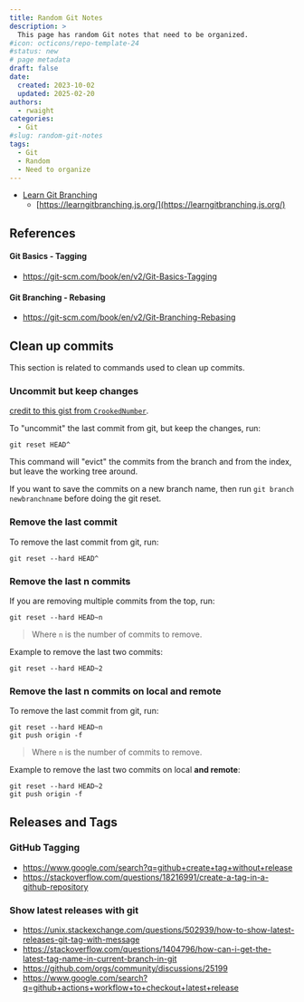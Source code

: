 ```yaml
---
title: Random Git Notes
description: >
  This page has random Git notes that need to be organized.
#icon: octicons/repo-template-24
#status: new
# page metadata
draft: false
date:
  created: 2023-10-02
  updated: 2025-02-20
authors:
  - rwaight
categories:
  - Git
#slug: random-git-notes
tags:
  - Git
  - Random
  - Need to organize
---
```


<!---  # Random Git Notes  --->
<!---  do not put an actual 'heading 1' if it is the same as the title  --->


- [Learn Git Branching](https://learngitbranching.js.org/)
    - [https://learngitbranching.js.org/](https://learngitbranching.js.org/)

## References

#### Git Basics - Tagging

- https://git-scm.com/book/en/v2/Git-Basics-Tagging


#### Git Branching - Rebasing

- https://git-scm.com/book/en/v2/Git-Branching-Rebasing


## Clean up commits

This section is related to commands used to clean up commits.
<!--- review the following links as well:

* https://stackoverflow.com/questions/8225125/remove-last-commit-from-remote-git-repository
* https://stackoverflow.com/questions/3882583/how-to-discard-local-commits-in-git
* https://stackoverflow.com/questions/5097456/throw-away-local-commits-in-git


--->

### Uncommit but keep changes

[credit to this gist from `CrookedNumber`](https://gist.github.com/CrookedNumber/8964442).

To "uncommit" the last commit from git, but keep the changes, run:
```shell
git reset HEAD^
```

This command will "evict" the commits from the branch and from the index, but leave the working tree around.

If you want to save the commits on a new branch name, then run `git branch newbranchname` before doing the git reset.

### Remove the last commit

To remove the last commit from git, run:
```shell
git reset --hard HEAD^
```

### Remove the last n commits

If you are removing multiple commits from the top, run:
```shell
git reset --hard HEAD~n
```

> Where `n` is the number of commits to remove.

Example to remove the last two commits:
```shell
git reset --hard HEAD~2
```

### Remove the last n commits on local and remote

To remove the last commit from git, run:
```shell
git reset --hard HEAD~n
git push origin -f
```

> Where `n` is the number of commits to remove.

Example to remove the last two commits on local **and remote**:
```shell
git reset --hard HEAD~2
git push origin -f
```

## Releases and Tags

### GitHub Tagging

- https://www.google.com/search?q=github+create+tag+without+release
- https://stackoverflow.com/questions/18216991/create-a-tag-in-a-github-repository

### Show latest releases with git

- https://unix.stackexchange.com/questions/502939/how-to-show-latest-releases-git-tag-with-message
- https://stackoverflow.com/questions/1404796/how-can-i-get-the-latest-tag-name-in-current-branch-in-git
- https://github.com/orgs/community/discussions/25199
- https://www.google.com/search?q=github+actions+workflow+to+checkout+latest+release

